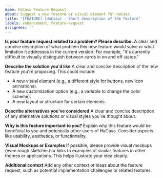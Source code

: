 ```yaml
---
name: HaCasa Feature Request
about: Suggest a new feature or visual element for HaCasa
title: "[FEATURE] [HaCasa] - Short description of the feature"
labels: enhancement, feature-request
assignees: ''
---
```


**Is your feature request related to a problem? Please describe.**
A clear and concise description of what problem this new feature would solve or what limitation it addresses in the current version. For example, "It's currently difficult to visually distinguish between cards in on and off states."

**Describe the solution you'd like**
A clear and concise description of the new feature you're proposing. This could include:

- A new visual element (e.g., a different style for buttons, new icon animations).
- A new customization option (e.g., a variable to change the color scheme).
- A new layout or structure for certain elements.

**Describe alternatives you've considered**
A clear and concise description of any alternative solutions or visual styles you've thought about.

**Why is this feature important to you?**
Explain why this feature would be beneficial to you and potentially other users of HaCasa. Consider aspects like usability, aesthetics, or functionality.

**Visual Mockups or Examples**
If possible, please provide visual mockups (even rough sketches) or links to examples of similar features in other themes or applications. This helps illustrate your idea clearly.

**Additional context**
Add any other context or ideas about the feature request, such as potential implementation challenges or related features.
